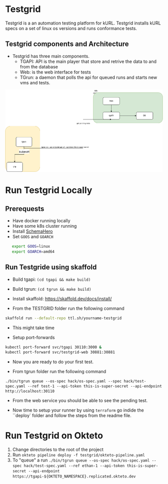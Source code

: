 # Testgrid
Testgrid is a an automation testing platform for kURL.
Testgrid installs kURL specs on a set of linux os versions and runs conformance tests.
## Testgrid components and Architecture
- Testgrid has three main components.
   - TGAPI: API is the main player that store and retrive the data to and from the database
   - Web: is the web interface for tests
   - TGrun: a daemon that polls the api for queued runs and starts new vms and tests.

![test-gride-architecture](./assets/testgride-architecture.drawio.png)
# Run Testgrid Locally
## Prerequests
- Have docker running locally
- Have some k8s cluster running
- Install [SchemaHero](https://schemahero.io/docs/installing/kubectl/)
- Set `GOOS` and `GOARCH`
```bash
   export GOOS=linux
   export GOARCH=amd64
```
## Run Testgride using skaffold

- Build tgapi: `(cd tgapi && make build)`

- Build tgrun: `(cd tgrun && make build)`

- Install skaffold: https://skaffold.dev/docs/install/

- From the TESTGRID folder run the following command
```bash
skaffold run --default-repo ttl.sh/yourname-testgrid
```
- This might take time

- Setup port-forwards
``` bash
kubectl port-forward svc/tgapi 30110:3000 &
kubectl port-forward svc/testgrid-web 30881:30881
```

- Now you are ready to do your first test. 

- From tgrun folder run the following command
```
./bin/tgrun queue --os-spec hack/os-spec.yaml --spec hack/test-spec.yaml --ref test-1 --api-token this-is-super-secret --api-endpoint http://localhost:30110
```

- From the web service you should be able to see the pending test.

- Now time to setup your runner by using ``terraform`` go indide the ``deploy` folder and follow the steps from the readme file.

# Run Testgrid on Okteto

1. Change directories to the root of the project
1. Run `okteto pipeline deploy -f testgrid/okteto-pipeline.yaml`
1. To "queue" a run `./bin/tgrun queue --os-spec hack/os-spec.yaml --spec hack/test-spec.yaml --ref ethan-1 --api-token this-is-super-secret --api-endpoint https://tgapi-${OKTETO_NAMESPACE}.replicated.okteto.dev`
